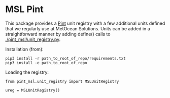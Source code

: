 # MSL Pint
This package provides a [Pint](https://pint.readthedocs.io/) unit registry 
with a few additional units defined that we regularly use at MetOcean Solutions.
Units can be added in a straightforward manner by adding define() calls to [./pint_msl/unit_registry.py](./pint_msl/unit_registry.py).

Installation (from):
 ```
pip3 install -r path_to_root_of_repo/requirements.txt
pip3 install -e path_to_root_of_repo

```

Loading the registry:

```
from pint_msl.unit_registry import MSLUnitRegistry

ureg = MSLUnitRegistry()
```
